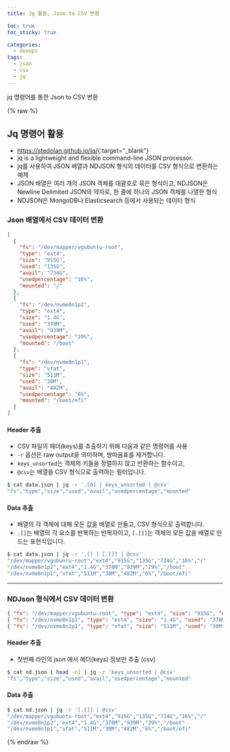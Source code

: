 ```yaml
---
title: Jq 활용, Json to CSV 변환

toc: true
toc_sticky: true

categories:
  - devops
tags:
  - json
  - csv
  - jq
---
```

 
jq 명령어를 통한 Json to CSV 변환

{% raw %}

## Jq 명령어 활용 
- <https://stedolan.github.io/jq/>{:target="_blank"}
- jq is a lightweight and flexible command-line JSON processor.
- jq를 사용하여 JSON 배열과 NDJSON 형식의 데이터를 CSV 형식으로 변환하는 예제
- JSON 배열은 여러 개의 JSON 객체를 대괄호로 묶은 형식이고, NDJSON은 Newline Delimited JSON의 약자로, 한 줄에 하나의 JSON 객체를 나열한 형식 
- NDJSON은 MongoDB나 Elasticsearch 등에서 사용되는 데이터 형식

### Json 배열에서 CSV 데이터 변환  

```json
[
  {
    "fs": "/dev/mapper/vgubuntu-root",
    "type": "ext4",
    "size": "915G",
    "used": "135G",
    "avail": "734G",
    "usedpercentage": "16%",
    "mounted": "/"
  },
  {
    "fs": "/dev/nvme0n1p2",
    "type": "ext4",
    "size": "1.4G",
    "used": "378M",
    "avail": "939M",
    "usedpercentage": "29%",
    "mounted": "/boot"
  },
  {
    "fs": "/dev/nvme0n1p1",
    "type": "vfat",
    "size": "511M",
    "used": "30M",
    "avail": "482M",
    "usedpercentage": "6%",
    "mounted": "/boot/efi"
  }
]
```

#### Header 추출  
- CSV 파일의 헤더(keys)를 추출하기 위해 다음과 같은 명령어를 사용
- `-r` 옵션은 raw output을 의미하며, 쌍따옴표를 제거합니다. 
- `keys_unsorted`는 객체의 키들을 정렬하지 않고 반환하는 함수이고, 
- `@csv`는 배열을 CSV 형식으로 출력하는 필터입니다.

```sh
$ cat data.json | jq -r '.[0] | keys_unsorted | @csv'
"fs","type","size","used","avail","usedpercentage","mounted"
```

#### Data 추출
- 배열의 각 객체에 대해 모든 값을 배열로 만들고, CSV 형식으로 출력합니다. 
- `.[]`는 배열의 각 요소를 반복하는 반복자이고, `[.[]]`는 객체의 모든 값을 배열로 만드는 표현식입니다.

```sh
$ cat data.json | jq -r '.[] | [.[]] | @csv'
"/dev/mapper/vgubuntu-root","ext4","915G","135G","734G","16%","/"
"/dev/nvme0n1p2","ext4","1.4G","378M","939M","29%","/boot"
"/dev/nvme0n1p1","vfat","511M","30M","482M","6%","/boot/efi"
```

---

### NDJson 형식에서 CSV 데이터 변환 

```json
{ "fs": "/dev/mapper/vgubuntu-root", "type": "ext4", "size": "915G", "used": "135G", "avail": "734G", "usedpercentage": "16%", "mounted": "/" }
{ "fs": "/dev/nvme0n1p2", "type": "ext4", "size": "1.4G", "used": "378M", "avail": "939M", "usedpercentage": "29%", "mounted": "/boot" }
{ "fs": "/dev/nvme0n1p1", "type": "vfat", "size": "511M", "used": "30M", "avail": "482M", "usedpercentage": "6%", "mounted": "/boot/efi" }
```

#### Header 추출 
- 첫번째 라인의 json 에서 헤더(keys) 정보만 추출 (csv) 

```sh
$ cat nd.json | head -n1 | jq -r 'keys_unsorted | @csv'
"fs","type","size","used","avail","usedpercentage","mounted"
```

#### Data 추출

```sh
$ cat nd.json | jq -r '[.[]] | @csv'
"/dev/mapper/vgubuntu-root","ext4","915G","135G","734G","16%","/"
"/dev/nvme0n1p2","ext4","1.4G","378M","939M","29%","/boot"
"/dev/nvme0n1p1","vfat","511M","30M","482M","6%","/boot/efi"
```

{% endraw %}
